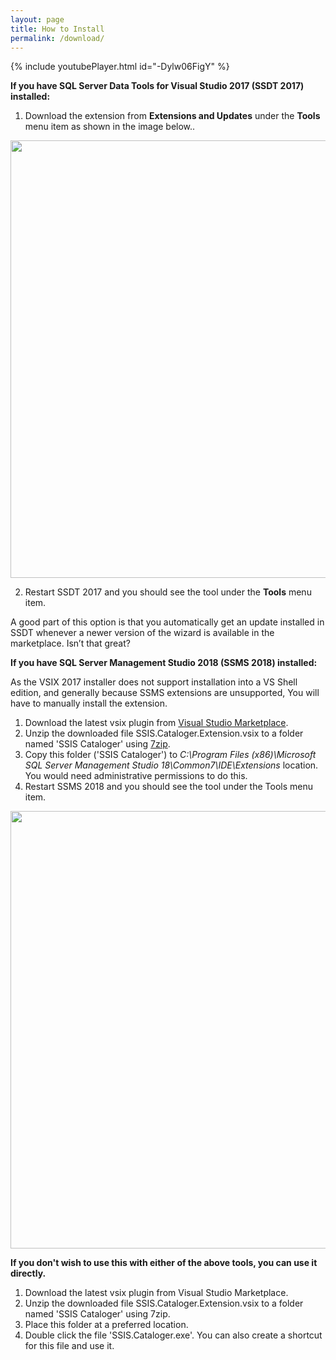 ```yaml
---
layout: page
title: How to Install
permalink: /download/
---
```


{% include youtubePlayer.html id="-Dylw06FigY" %}


**If you have SQL Server Data Tools for Visual Studio 2017 (SSDT 2017) installed:**

1. Download the extension from **Extensions and Updates** under the **Tools** menu item as shown in the image below..
<img src="../media/VSMarketPlaceDownload.png" width="700"> 

2. Restart SSDT 2017 and you should see the tool under the **Tools** menu item.

A good part of this option is that you automatically get an update installed in SSDT whenever a newer version of the wizard is available in the marketplace. Isn’t that great?

**If you have SQL Server Management Studio 2018 (SSMS 2018) installed:**

As the VSIX 2017 installer does not support installation into a VS Shell edition, and generally because SSMS extensions are unsupported, You will have to manually install the extension.
1. Download the latest vsix plugin from [Visual Studio Marketplace](https://marketplace.visualstudio.com/items?itemName=AzureOps.ssiscatalogerpro). 
2. Unzip the downloaded file SSIS.Cataloger.Extension.vsix to a folder named 'SSIS Cataloger' using [7zip](https://www.7-zip.org/download.html).
3. Copy this folder ('SSIS Cataloger') to *C:\Program Files (x86)\Microsoft SQL Server Management Studio 18\Common7\IDE\Extensions* location. You would need administrative permissions to do this.
4. Restart SSMS 2018 and you should see the tool under the Tools menu item.
<img src="../media/SSMSoption.jpg" width="700"> 

**If you don't wish to use this with either of the above tools, you can use it directly.**

1. Download the latest vsix plugin from Visual Studio Marketplace.
2. Unzip the downloaded file SSIS.Cataloger.Extension.vsix to a folder named 'SSIS Cataloger' using 7zip.
3. Place this folder at a preferred location.
4. Double click the file 'SSIS.Cataloger.exe'. You can also create a shortcut for this file and use it.


